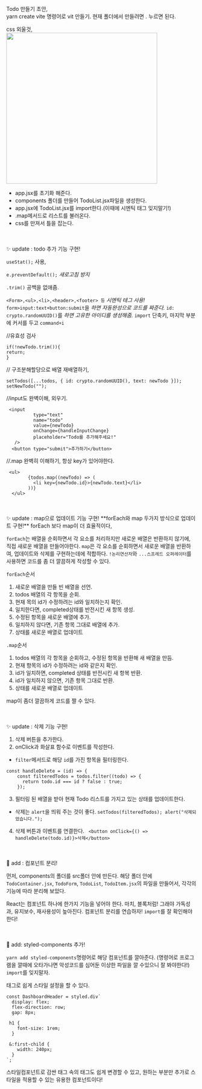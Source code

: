 Todo 만들기 초안,</br>
yarn create vite 명령어로 vit 만들기.
현재 폴더에서 만들려면 . 누르면 된다.

css 외울것,</br>
<img src='https://teamsparta.notion.site/image/https%3A%2F%2Fprod-files-secure.s3.us-west-2.amazonaws.com%2F83c75a39-3aba-4ba4-a792-7aefe4b07895%2Fbf5aace6-8f0f-46cc-bda8-b14a901881d8%2FUntitled.png?table=block&id=699adf24-b18d-4649-bd33-6e10bbfdc439&spaceId=83c75a39-3aba-4ba4-a792-7aefe4b07895&width=2000&userId=&cache=v2' width="400" height='auto'>

- app.jsx를 초기화 해준다.
- components 폴더를 만들어 TodoList.jsx파일을 생성한다.
- app.jsx에 TodoList.jsx를 import한다.(이때에 시멘틱 태그 잊지말기!)
- .map메서드로 리스트를 불러온다.
- css를 만져서 틀을 잡는다.

</br>
</br>
✨ update  : todo 추가 기능 구현!

`useStat();` 사용,

 `e.preventDefault();`  _새로고침 방지_

`.trim()` 공백을 없애줌.

` <Form>,<ul>,<li>,<header>,<footer> 등 ` _시멘틱 테그 사용!_
`form>input:text+button:submit`을 _하면 자동완성으로 코드를 짜준다._
`id: crypto.randomUUID()`를 _하면 고유한 아이디를 생성해줌._
`import` 단축키, 마지막 부분에 커서를 두고 `command+i`

 //유효성 검사 
```
if(!newTodo.trim()){
return;
}
``` 

 // 구조분해할당으로 배열 재배열하기,
```
setTodos([...todos, { id: crypto.randomUUID(), text: newTodo }]);
setNewTodo("");
```

//input도 완벽이해, 외우기.
```
 <input
          type="text"
          name="todo"
          value={newTodo}
          onChange={handleInputChange}
          placeholder="Todo를 추가해주세요!"
   />
  <button type="submit">추가하기</button>
```
//.map 완벽히 이해하기, 항상 key가 있어야한다.
```
 <ul>
        {todos.map((newTodo) => (
          <li key={newTodo.id}>{newTodo.text}</li>
        ))}
  </ul>
```

</br>
</br>
✨ update  : map으로 업데이트 기능 구현!
**forEach와 map 두가지 방식으로 업데이트 구현!**
forEach 보다 map이 더 효율적이다,

`forEach`는 배열을 순회하면서 각 요소를 처리하지만 새로운 배열은 반환하지 않기에, 직접 새로운 배열을 만들어야한다.
`map`은 각 요소를 순회하면서 새로운 배열을 반환하여, 업데이트와 삭제를 구현하는데에 적합하다.
`!논리연산자`와 `...스프레드 오퍼레이터`를 사용하면 코드를 좀 더 깔끔하게 작성할 수 있다.

`forEach`순서
  1. 새로운 배열을 만들 빈 배열을 선언.
  2. todos 배열의 각 항목을 순회.
  3. 현재 목의 id가 수정하려는 id와 일치하는지 확인.
  4. 일치한다면, completed상태를 반전시킨 새 항목 생성.
  5. 수정된 항목을 새로운 배열에 추가.
  6. 일치하지 않다면, 기존 항목 그대로 배열에 추가.
  7. 상태를 새로운 배열로 업데이트

`.map`순서
  1. todos 배열의 각 항목을 순회하고, 수정된 항목을 반환해 새 배열을 만듬.
  2. 현재 항목의 id가 수정하려는 id와 같은지 확인.
  3.  id가 일치하면, completed 상태를 반전시킨 새 항복 반환.
  4. id가 일치하지 않으면, 기존 항목 그대로 반환.
  5. 상태를 새로운 배열로 업데이트

map이 좀더 깔끔하게 코드를 짤 수 있다.


</br>
</br>
✨ update  : 삭제 기능 구현!

1. 삭제 버튼을 추가한다.
2. onClick과 화살표 함수로 이벤트를 작성한다.
 - `filter`메서드로 해당 `id`를 가진 항목을 필터링한다.
```
const handleDelete = (id) => {
    const filteredTodos = todos.filter((todo) => {
      return todo.id === id ? false : true;
    });
```

3. 필터링 된 배열을 받아 현재 Todo 리스트를 가지고 있는 상태를 업데이트한다.
 - 삭제는 `alert`을 띄워 주는 것이 좋다.
`setTodos(filteredTodos);
    alert("삭제되었습니다.");`

4. 삭제 버튼과 이벤트를 연결한다.
` <button onClick={() => handleDelete(todo.id)}>삭제</button>`

</br>
</br>
🎉 add : 컴포넌트 분리!

먼저, components의 폴더를 src폴더 안에 만든다.
해당 폴더 안에 `TodoContainer.jsx`, `TodoForm`, `TodoList`, `TodoItem.jsx`의 파일을 만들어서,
각각의 기능에 따라 분리해 보았다.

React는 컴포넌트 하나에 한가지 기능을 넣어야 한다. 마치, 블록처럼!
그래야 가독성과, 유지보수, 재사용성이 높아진다.
컴포넌트 분리를 연습하자! `import`를 잘 확인해야한다!

</br>
</br>
🎉 add: styled-components 추가!

`yarn add styled-components`명령어로 해당 컴포넌트를 깔아준다. 
(명령어로 프로그램을 깔때에 오타가나면 악성코드를 심어둔 이상한 파일을 깔 수있으니 잘 봐야한다!)
`import`를 잊지말자.

태그로 쉽게 스타일 설정을 할 수 있다. 

```
const DashboardHeader = styled.div`
  display: flex;
  flex-direction: row;
  gap: 8px;

 h1 {
    font-size: 1rem;
  }

 &:first-child {
    width: 240px;
  }
`;
```

스타일컴포넌트로 감싼 태그 속의 태그도 쉽게 변경할 수 있고, 
원하는 부분만 추가로 스타일을 적용할 수 있는 유용한 컴포넌트이다!
